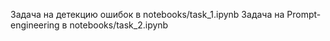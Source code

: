 Задача на детекцию ошибок в notebooks/task_1.ipynb
Задача на Prompt-engineering в notebooks/task_2.ipynb